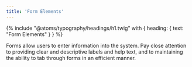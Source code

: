 ```yaml
---
title: 'Form Elements'
---
```


{% include "@atoms/typography/headings/h1.twig" with {
  heading: {
    text: "Form Elements"
  }
} %}

Forms allow users to enter information into the system. Pay close attention to providing clear and descriptive labels and help text, and to maintaining the ability to tab through forms in an efficient manner.